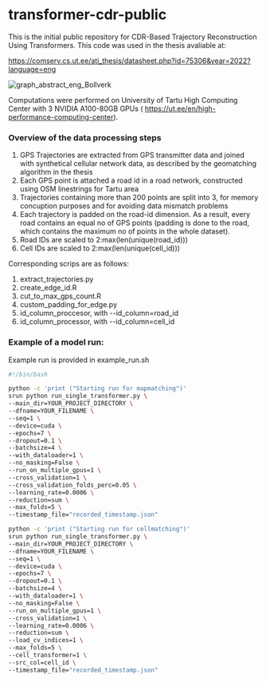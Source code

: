 # transformer-cdr-public

This is the initial public repository for CDR-Based Trajectory Reconstruction Using Transformers.
This code was used in the thesis avaliable at:

https://comserv.cs.ut.ee/ati_thesis/datasheet.php?id=75306&year=2022?language=eng

![graph_abstract_eng_Bollverk](https://user-images.githubusercontent.com/65232333/189361704-1160f6b9-8fd6-4bba-94c7-05d2180ce30b.png)

Computations were performed on University of Tartu High Computing Center with 3 NVIDIA A100-80GB GPUs ( https://ut.ee/en/high-performance-computing-center).

### Overview of the data processing steps

1) GPS Trajectories are extracted from GPS transmitter data and joined with synthetical cellular network data, as described by the geomatching algorithm in the thesis
2) Each GPS point is attached a road id in a road network, constructed using OSM linestrings for Tartu area
3) Trajectories containing more than 200 points are split into 3, for memory concuption purposes and for avoiding data mismatch problems
4) Each trajectory is padded on the road-id dimension. As a result, every road contains an equal no of GPS points (padding is done to the road, which contains the maximum no of points in the whole dataset).
5) Road IDs are scaled to 2:max(len(unique(road_id)))
6) Cell IDs are scaled to  2:max(len(unique(cell_id)))

Corresponding scrips are as follows:
1) extract_trajectories.py
2) create_edge_id.R 
3) cut_to_max_gps_count.R
4) custom_padding_for_edge.py
5) id_column_proccesor, with --id_column=road_id
6) id_column_processor, with --id_column=cell_id

### Example of a model run:

Example run is provided in example_run.sh

```bash
#!/bin/bash

python -c 'print ("Starting run for mapmatching")'
srun python run_single_transformer.py \
--main_dir=YOUR_PROJECT_DIRECTORY \
--dfname=YOUR_FILENAME \
--seq=1 \
--device=cuda \
--epochs=7 \
--dropout=0.1 \
--batchsize=4 \
--with_dataloader=1 \
--no_masking=False \
--run_on_multiple_gpus=1 \
--cross_validation=1 \
--cross_validation_folds_perc=0.05 \
--learning_rate=0.0006 \
--reduction=sum \
--max_folds=5 \
--timestamp_file="recorded_timestamp.json"

python -c 'print ("Starting run for cellmatching")'
srun python run_single_transformer.py \
--main_dir=YOUR_PROJECT_DIRECTORY \
--dfname=YOUR_FILENAME \
--seq=1 \
--device=cuda \
--epochs=7 \
--dropout=0.1 \
--batchsize=4 \
--with_dataloader=1 \
--no_masking=False \
--run_on_multiple_gpus=1 \
--cross_validation=1 \
--learning_rate=0.0006 \
--reduction=sum \
--load_cv_indices=1 \
--max_folds=5 \
--cell_transformer=1 \
--src_col=cell_id \
--timestamp_file="recorded_timestamp.json"
